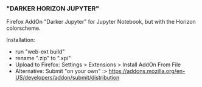 ### "DARKER HORIZON JUPYTER" 

Firefox AddOn "Darker Jupyter" for Jupyter Notebook, but with the Horizon colorscheme.

Installation:
- run "web-ext build"
- rename ".zip" to ".xpi"
- Upload to Firefox: Settings > Extensions > Install AddOn From File
- Alternative: Submit "on your own" :> https://addons.mozilla.org/en-US/developers/addon/submit/distribution
